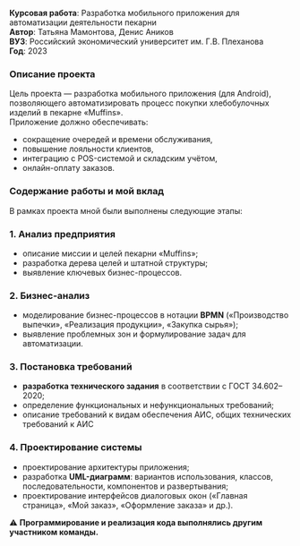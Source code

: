 **Курсовая работа**: Разработка мобильного приложения для автоматизации деятельности пекарни  
**Автор**: Татьяна Мамонтова, Денис Аников  
**ВУЗ**: Российский экономический университет им. Г.В. Плеханова  
**Год**: 2023  

### Описание проекта
Цель проекта — разработка мобильного приложения (для Android), позволяющего автоматизировать процесс покупки хлебобулочных изделий в пекарне «Muffins».  
Приложение должно обеспечивать:  
- сокращение очередей и времени обслуживания,  
- повышение лояльности клиентов,  
- интеграцию с POS-системой и складским учётом,  
- онлайн-оплату заказов.  

### Содержание работы и мой вклад
В рамках проекта мной были выполнены следующие этапы:

### 1. Анализ предприятия
- описание миссии и целей пекарни «Muffins»;  
- разработка дерева целей и штатной структуры;  
- выявление ключевых бизнес-процессов.  

### 2. Бизнес-анализ
- моделирование бизнес-процессов в нотации **BPMN** («Производство выпечки», «Реализация продукции», «Закупка сырья»);  
- выявление проблемных зон и формулирование задач для автоматизации.  

### 3. Постановка требований
- **разработка технического задания** в соответствии с ГОСТ 34.602–2020;  
- определение функциональных и нефункциональных требований;  
- описание требований к видам обеспечения АИС, общих технических требований к АИС

### 4. Проектирование системы
- проектирование архитектуры приложения;  
- разработка **UML-диаграмм**: вариантов использования, классов, последовательности, компонентов и развертывания;  
- проектирование интерфейсов диалоговых окон («Главная страница», «Мой заказ», «Оформление заказа» и др.).  

⚠️ **Программирование и реализация кода выполнялись другим участником команды.**

